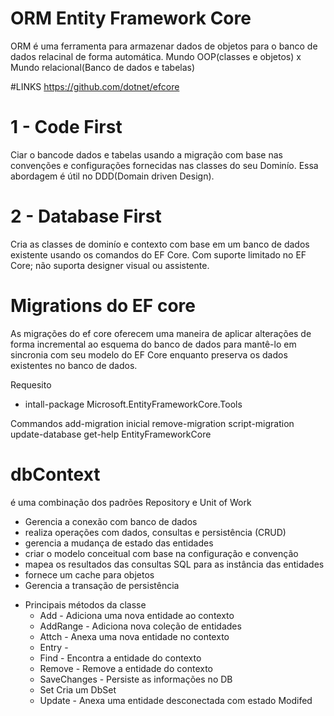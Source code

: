 # ORM Entity Framework Core
ORM é uma ferramenta para armazenar dados de objetos para o banco de dados relacinal de forma automática.
Mundo OOP(classes e objetos) x Mundo relacional(Banco de dados e tabelas)


#LINKS
https://github.com/dotnet/efcore


# 1 - Code First
Ciar o bancode dados e tabelas usando a migração com base nas convenções e configurações fornecidas nas classes do seu Dominío.
Essa abordagem é útil no DDD(Domain driven Design).

# 2 - Database First
Cria as classes de dominío e contexto com base em um banco de dados existente usando os comandos do EF Core.
Com suporte limitado no EF Core; não suporta designer visual ou assistente.

# Migrations do EF core
As migrações do ef core oferecem uma maneira de aplicar alterações de forma incremental ao esquema do banco de dados para mantê-lo em sincronia com seu modelo do EF Core enquanto preserva os dados existentes no banco de dados.

Requesito
- intall-package Microsoft.EntityFrameworkCore.Tools

Commandos
add-migration inicial
remove-migration
script-migration
update-database
get-help EntityFrameworkCore


# dbContext 
é uma combinação dos padrões Repository e Unit of Work
- Gerencia a conexão com banco de dados
- realiza operações com dados, consultas e persistência (CRUD)
- gerencia a mudança de estado das entidades
- criar o modelo conceitual com base na configuração e convenção
- mapea os resultados das consultas SQL para as instância das entidades
- fornece um cache para objetos
- Gerencia a transação de persistência

* Principais métodos da classe 
   - Add - Adiciona uma nova entidade ao contexto
   - AddRange - Adiciona nova coleção de entidades
   - Attch - Anexa uma nova entidade no contexto
   - Entry - 
   - Find - Encontra a entidade do contexto
   - Remove - Remove a entidade do contexto
   - SaveChanges - Persiste as informações no DB
   - Set Cria um DbSet<t>
   - Update - Anexa uma entidade desconectada com estado Modifed